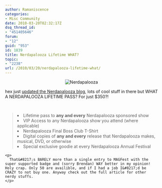 ```yaml
---
author: Ramaniscence
categories:
- Misc Community
date: 2010-03-20T02:32:17Z
dsq_thread_id:
- "451405646"
forum:
- "12"
guid: "953"
id: 1839
title: Nerdapalooza Lifetime WHAT?
topic:
- "2238"
url: /2010/03/20/nerdapalooza-lifetime-what/
---
```


<div align="center">
  <img src="images/newsMisc/nerdapalooza2.jpg" alt="Nerdapalooza" border="0" />
</div>

hex just <a href="http://nerdapalooza.org/?p=240" target="_blank">updated the Nerdapalooza blog</a>, lots of cool stuff in there but WHAT A NERDAPALOOZA LIFETIME PASS? For just $350?!

<div>
   </p> 
  
  <blockquote style="">
    <li>
      Lifetime pass to <strong>any and every</strong> Nerdapalooza sponsored show
    </li>
    <li>
      VIP Access to any Nerdapalooza show you attend (where applicable)
    </li>
    <li>
      Nerdapalooza Final Boss Club T-Shirt
    </li>
    <li>
      Digital copies of <strong>any and every</strong> release that Nerdapalooza makes, musical, DVD, or otherwise
    </li>
    <li>
      Special exclusive goodie at every Nerdapalooza Annual Festival
    </li>
  </blockquote>
  
  <div>
  </div>
  
  <p>
    </div> 
    
    <p>
      That&#8217;s BARELY more than a single entry to MAGFest with the super supported badge and (sorry Brendan) WAY better in my opinion! Holy crap. Only 50 are availible, and if I had a job I&#8217;d be CRAZY to not buy one. Anyway check out the full article for other nerdy stuffs.
    </p>